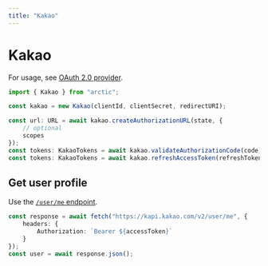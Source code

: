 ```yaml
---
title: "Kakao"
---
```


# Kakao

For usage, see [OAuth 2.0 provider](../oauth2.md).

```ts
import { Kakao } from "arctic";

const kakao = new Kakao(clientId, clientSecret, redirectURI);
```

```ts
const url: URL = await kakao.createAuthorizationURL(state, {
	// optional
	scopes
});
const tokens: KakaoTokens = await kakao.validateAuthorizationCode(code);
const tokens: KakaoTokens = await kakao.refreshAccessToken(refreshToken);
```

## Get user profile

Use the [`/user/me` endpoint](https://developers.kakao.com/docs/latest/en/kakaologin/rest-api#req-user-info).

```ts
const response = await fetch("https://kapi.kakao.com/v2/user/me", {
	headers: {
		Authorization: `Bearer ${accessToken}`
	}
});
const user = await response.json();
```
